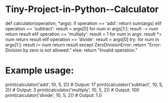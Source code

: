 # Tiny-Project-in-Python--Calculator
def calculator(operation, *args):
    if operation == 'add':
        return sum(args)
    elif operation == 'subtract':
        result = args[0]
        for num in args[1:]:
            result -= num
        return result
    elif operation == 'multiply':
        result = 1
        for num in args:
            result *= num
        return result
    elif operation == 'divide':
        result = args[0]
        try:
            for num in args[1:]:
                result /= num
            return result
        except ZeroDivisionError:
            return "Error: Division by zero is not allowed."
    else:
        return "Invalid operation."

# Example usage:
print(calculator('add', 10, 5, 2))        # Output: 17
print(calculator('subtract', 10, 5, 2))   # Output: 3
print(calculator('multiply', 10, 5, 2))   # Output: 100
print(calculator('divide', 10, 5, 2))     # Output: 1.0
